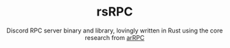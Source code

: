 <div align=center>
  <h1>rsRPC</h1>

  <p>Discord RPC server binary and library, lovingly written in Rust using the core research from <a href="https://github.com/OpenAsar/arRPC">arRPC</a></p>
</div>